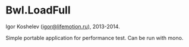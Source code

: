 ﻿Bwl.LoadFull
========================

Igor Koshelev (igor@lifemotion.ru), 2013-2014.

Simple portable application for performance test.
Can be run with mono.
